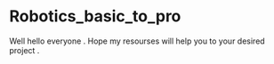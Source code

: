 # Robotics_basic_to_pro
Well hello everyone . Hope my resourses will help you to your desired project .
